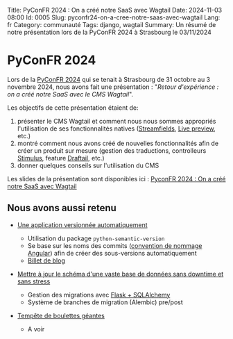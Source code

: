 Title: PyConFR 2024 : On a créé notre SaaS avec Wagtail
Date: 2024-11-03 08:00
Id: 0005
Slug: pyconfr24-on-a-cree-notre-saas-avec-wagtail
Lang: fr
Category: communauté
Tags: django, wagtail
Summary: Un résumé de notre présentation lors de la PyConFR 2024 à Strasbourg le 03/11/2024

# PyConFR 2024

Lors de la [PyConFR 2024](https://www.pycon.fr/2024/) qui se tenait à Strasbourg de 31 octobre au 3 novembre 2024, nous avons fait une présentation : "*Retour d'expérience : on a créé notre SaaS avec le CMS Wagtail*".

Les objectifs de cette présentation étaient de:
1. présenter le CMS Wagtail et comment nous nous sommes appropriés l'utilisation de ses fonctionnalités natives ([Streamfields](https://docs.wagtail.org/en/v2.16.1/topics/streamfield.html), [Live preview](https://docs.wagtail.org/en/v4.0.3/editor_manual/new_pages/previewing_and_submitting_for_moderation.html), etc.)
1. montré comment nous avons créé de nouvelles fonctionnalités afin de créer un produit sur mesure (gestion des traductions, controlleurs [Stimulus](https://docs.wagtail.org/en/stable/contributing/ui_guidelines.html#stimulus), feature [Draftail](https://www.draftail.org/), etc.)
1. donner quelques conseils sur l'utilisation du CMS

Les slides de la présentation sont disponibles ici :
[PyconFR 2024 : On a créé notre SaaS avec Wagtail]({attach}/downloads/pyconfr24-on-a-cree-notre-saas-avec-wagtail.pdf)

## Nous avons aussi retenu

- [Une application versionnée automatiquement](https://www.pycon.fr/2024/fr/talks/short-talk.html#talk-9YNYJQ)
  - Utilisation du package `python-semantic-version`
  - Se base sur les noms des commits ([convention de nommage Angular](https://github.com/angular/angular.js/blob/master/DEVELOPERS.md#commits)) afin de créer des sous-versions automatiquement
  - [Billet de blog](https://rigaudie.fr/article/python/generer-une-application-versionnee-automatiquement-avec-une-release-semantique/)


- [Mettre à jour le schéma d'une vaste base de données sans downtime et sans stress](https://www.pycon.fr/2024/fr/talks/short-talk.html#talk-WQEXVB)
  - Gestion des migrations avec [Flask + SQLAlchemy](https://flask-sqlalchemy.readthedocs.io/en/stable/)
  - Système de branches de migration (Alembic) pre/post

- [Tempête de boulettes géantes](https://www.pycon.fr/2024/fr/talks/long-talk.html#talk-7DNDLP)
  - A voir
